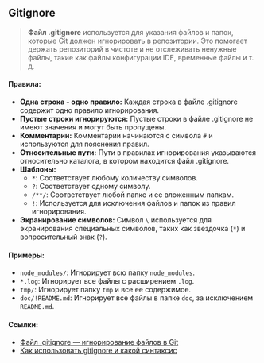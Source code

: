 
##  Gitignore

>**Файл .gitignore** используется для указания файлов и папок, которые Git должен игнорировать в репозитории. Это помогает держать репозиторий в чистоте и не отслеживать ненужные файлы, такие как файлы конфигурации IDE, временные файлы и т. д.

#### Правила:
- **Одна строка - одно правило:** Каждая строка в файле .gitignore содержит одно правило игнорирования.
- **Пустые строки игнорируются:** Пустые строки в файле .gitignore не имеют значения и могут быть пропущены.
- **Комментарии:** Комментарии начинаются с символа `#` и используются для пояснения правил.
- **Относительные пути:** Пути в правилах игнорирования указываются относительно каталога, в котором находится файл .gitignore.
- **Шаблоны:**
    - `*`: Соответствует любому количеству символов.
    - `?`: Соответствует одному символу.
    - `/**/`: Соответствует любой папке и ее вложенным папкам.
    - `!`: Используется для исключения файлов и папок из правил игнорирования.
- **Экранирование символов:** Символ `\` используется для экранирования специальных символов, таких как звездочка (`*`) и вопросительный знак (`?`).

#### Примеры:
- `node_modules/`: Игнорирует всю папку `node_modules`.
- `*.log`: Игнорирует все файлы с расширением `.log`.
- `tmp/`: Игнорирует папку `tmp` и все ее содержимое.
- `doc/!README.md`: Игнорирует все файлы в папке `doc`, за исключением `README.md`.

#### Ссылки:
- [Файл .gitignore — игнорирование файлов в Git](https://www.atlassian.com/ru/git/tutorials/saving-changes/gitignore)
- [Как использовать gitignore и какой синтаксис](https://mad-dog.ru/gitignore/)